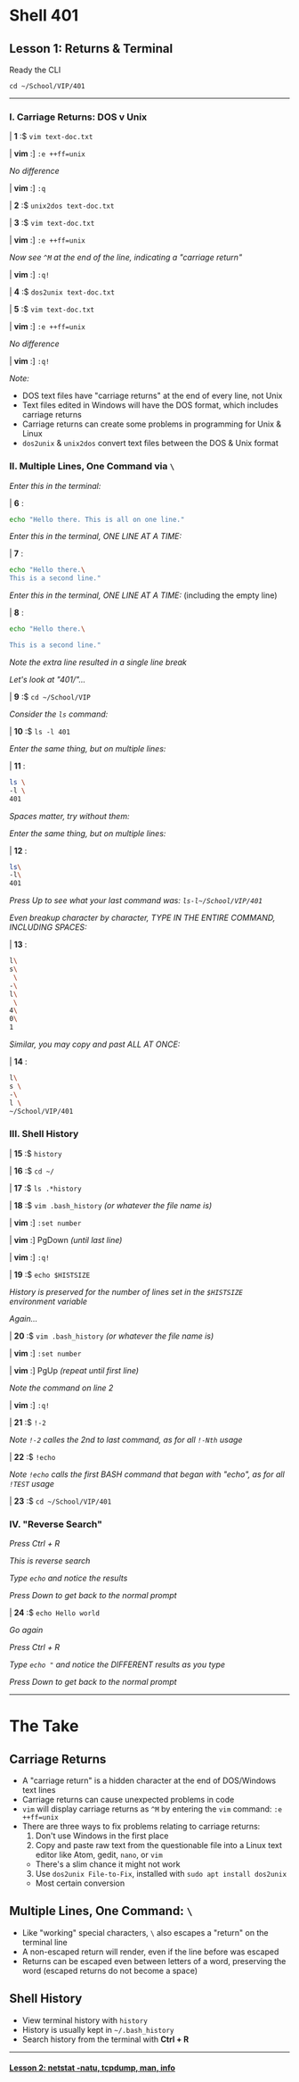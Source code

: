 # Shell 401
## Lesson 1: Returns & Terminal

Ready the CLI

`cd ~/School/VIP/401`

___

### I. Carriage Returns: DOS v Unix

| **1** :$ `vim text-doc.txt`

| **vim** :] `:e ++ff=unix`

*No difference*

| **vim** :] `:q`

| **2** :$ `unix2dos text-doc.txt`

| **3** :$ `vim text-doc.txt`

| **vim** :] `:e ++ff=unix`

*Now see `^M` at the end of the line, indicating a "carriage return"*

| **vim** :] `:q!`

| **4** :$ `dos2unix text-doc.txt`

| **5** :$ `vim text-doc.txt`

| **vim** :] `:e ++ff=unix`

*No difference*

| **vim** :] `:q!`

*Note:*
- DOS text files have "carriage returns" at the end of every line, not Unix
- Text files edited in Windows will have the DOS format, which includes carriage returns
- Carriage returns can create some problems in programming for Unix & Linux
- `dos2unix` & `unix2dos` convert text files between the DOS & Unix format

### II. Multiple Lines, One Command via `\`

*Enter this in the terminal:*

| **6** :
```sh
echo "Hello there. This is all on one line."
```

*Enter this in the terminal, ONE LINE AT A TIME:*

| **7** :
```sh
echo "Hello there.\
This is a second line."
```

*Enter this in the terminal, ONE LINE AT A TIME:* (including the empty line)

| **8** :
```sh
echo "Hello there.\

This is a second line."
```

*Note the extra line resulted in a single line break*

*Let's look at "401/"...*

| **9** :$ `cd ~/School/VIP`

*Consider the `ls` command:*

| **10** :$ `ls -l 401`

*Enter the same thing, but on multiple lines:*

| **11** :
```sh
ls \
-l \
401
```

*Spaces matter, try without them:*

*Enter the same thing, but on multiple lines:*

| **12** :
```sh
ls\
-l\
401
```

*Press Up to see what your last command was: `ls-l~/School/VIP/401`*

*Even breakup character by character, TYPE IN THE ENTIRE COMMAND, INCLUDING SPACES:*

| **13** :
```sh
l\
s\
 \
-\
l\
 \
4\
0\
1
```

*Similar, you may copy and past ALL AT ONCE:*

| **14** :
```sh
l\
s \
-\
l \
~/School/VIP/401
```

### III. Shell History

| **15** :$ `history`

| **16** :$ `cd ~/`

| **17** :$ `ls .*history`

| **18** :$ `vim .bash_history` *(or whatever the file name is)*

| **vim** :] `:set number`

| **vim** :] PgDown *(until last line)*

| **vim** :] `:q!`

| **19** :$ `echo $HISTSIZE`

*History is preserved for the number of lines set in the `$HISTSIZE` environment variable*

*Again...*

| **20** :$ `vim .bash_history` *(or whatever the file name is)*

| **vim** :] `:set number`

| **vim** :] PgUp *(repeat until first line)*

*Note the command on line 2*

| **vim** :] `:q!`

| **21** :$ `!-2`

*Note `!-2` calles the 2nd to last command, as for all `!-Nth` usage*

| **22** :$ `!echo`

*Note `!echo` calls the first BASH command that began with "echo", as for all `!TEST` usage*

| **23** :$ `cd ~/School/VIP/401`

### IV. "Reverse Search"

*Press Ctrl + R*

*This is reverse search*

*Type `echo` and notice the results*

*Press Down to get back to the normal prompt*

| **24** :$ `echo Hello world`

*Go again*

*Press Ctrl + R*

*Type `echo "` and notice the DIFFERENT results as you type*

*Press Down to get back to the normal prompt*

___

# The Take

## Carriage Returns
- A "carriage return" is a hidden character at the end of DOS/Windows text lines
- Carriage returns can cause unexpected problems in code
- `vim` will display carriage returns as `^M` by entering the `vim` command: `:e ++ff=unix`
- There are three ways to fix problems relating to carriage returns:
  1. Don't use Windows in the first place
  2. Copy and paste raw text from the questionable file into a Linux text editor like Atom, gedit, `nano`, or `vim`
    - There's a slim chance it might not work
  3. Use `dos2unix File-to-Fix`, installed with `sudo apt install dos2unix`
    - Most certain conversion

## Multiple Lines, One Command: `\`
- Like "working" special characters, `\` also escapes a "return" on the terminal line
- A non-escaped return will render, even if the line before was escaped
- Returns can be escaped even between letters of a word, preserving the word (escaped returns do not become a space)

## Shell History
- View terminal history with `history`
- History is usually kept in `~/.bash_history`
- Search history from the terminal with **Ctrl + R**

___

#### [Lesson 2: netstat -natu, tcpdump, man, info](https://github.com/inkVerb/vip/blob/master/401-shell/Lesson-02.md)
